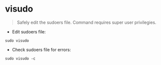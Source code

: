 # visudo 

> Safely edit the sudoers file. Command requires super user privilegies.

- Edit sudoers file:

`sudo visudo`

- Check sudoers file for errors:

`sudo visudo -c`
